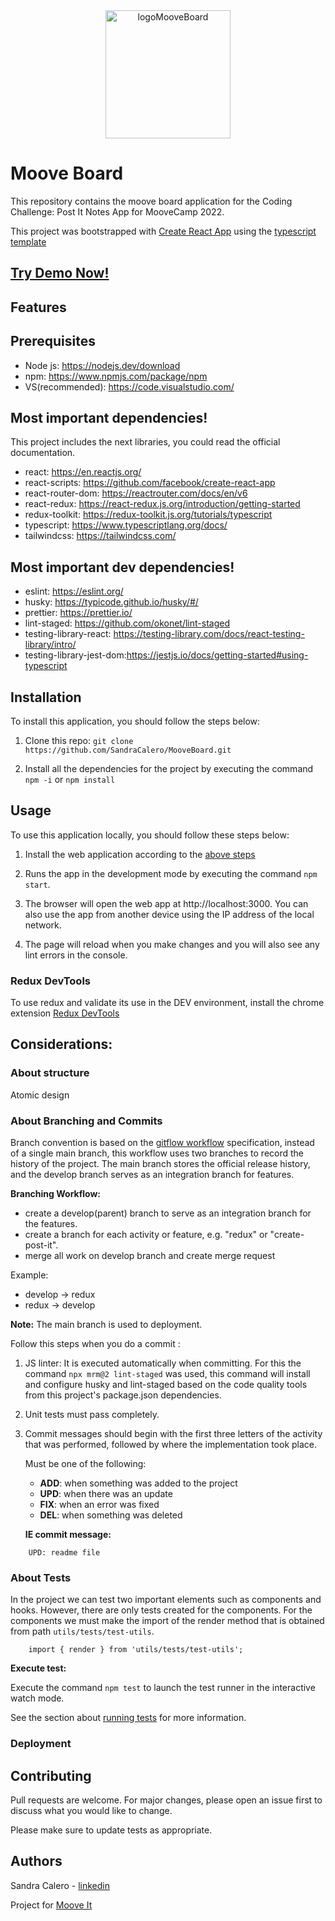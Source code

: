 <div align="center">
  <a href="https://mooveboard.herokuapp.com/">
    <img
      height="205"
      width="200"
      alt="logoMooveBoard"
      src="https://user-images.githubusercontent.com/85451781/172500870-aae1d6ce-b44c-4fe8-a1cc-dc6c7ae47030.png"
    />
  </a>
</div>

# Moove Board

This repository contains the moove board application for the Coding Challenge: Post It Notes App for MooveCamp 2022.

This project was bootstrapped with [Create React App](https://github.com/facebook/create-react-app) using the [typescript template](https://create-react-app.dev/docs/getting-started#selecting-a-template)

## [Try Demo Now!](https://mooveboard.herokuapp.com/)

## Features

## Prerequisites

- Node js: https://nodejs.dev/download
- npm: https://www.npmjs.com/package/npm
- VS(recommended): https://code.visualstudio.com/

## Most important dependencies!

This project includes the next libraries, you could read the official documentation.

- react: https://en.reactjs.org/
- react-scripts: https://github.com/facebook/create-react-app
- react-router-dom: https://reactrouter.com/docs/en/v6
- react-redux: https://react-redux.js.org/introduction/getting-started
- redux-toolkit: https://redux-toolkit.js.org/tutorials/typescript
- typescript: https://www.typescriptlang.org/docs/
- tailwindcss: https://tailwindcss.com/

## Most important dev dependencies!

- eslint: https://eslint.org/
- husky: https://typicode.github.io/husky/#/
- prettier: https://prettier.io/
- lint-staged: https://github.com/okonet/lint-staged
- testing-library-react: https://testing-library.com/docs/react-testing-library/intro/
- testing-library-jest-dom:https://jestjs.io/docs/getting-started#using-typescript

## Installation

To install this application, you should follow the steps below:

1. Clone this repo: `git clone https://github.com/SandraCalero/MooveBoard.git`

2. Install all the dependencies for the project by executing the command `npm -i` or `npm install`

## Usage

To use this application locally, you should follow these steps below:

1. Install the web application according to the [above steps](#installation)

2. Runs the app in the development mode by executing the command `npm start`.

3. The browser will open the web app at http://localhost:3000. You can also use the app from another device using the IP address of the local network.

4. The page will reload when you make changes and you will also see any lint errors in the console.

### Redux DevTools

To use redux and validate its use in the DEV environment, install the chrome extension [Redux DevTools](https://chrome.google.com/webstore/detail/redux-devtools/lmhkpmbekcpmknklioeibfkpmmfibljd)

## Considerations:

### About structure

Atomic design

### About Branching and Commits

Branch convention is based on the [gitflow workflow](https://www.atlassian.com/git/tutorials/comparing-workflows/gitflow-workflow) specification, instead of a single main branch, this workflow uses two branches to record the history of the project. The main branch stores the official release history, and the develop branch serves as an integration branch for features.

**Branching Workflow:**

- create a develop(parent) branch to serve as an integration branch for the features.
- create a branch for each activity or feature, e.g. "redux" or "create-post-it".
- merge all work on develop branch and create merge request

Example:

- develop -> redux
- redux -> develop

**Note:** The main branch is used to deployment.

Follow this steps when you do a commit :

1. JS linter: It is executed automatically when committing. For this the command `npx mrm@2 lint-staged` was used, this command will install and configure husky and lint-staged based on the code quality tools from this project's package.json dependencies.

2. Unit tests must pass completely.

3. Commit messages should begin with the first three letters of the activity that was performed, followed by where the implementation took place.

   Must be one of the following:

   - **ADD**: when something was added to the project
   - **UPD**: when there was an update
   - **FIX**: when an error was fixed
   - **DEL**: when something was deleted

   **IE commit message:**

```
    UPD: readme file
```

### About Tests

In the project we can test two important elements such as components and hooks. However, there are only tests created for the components.
For the components we must make the import of the render method that is obtained from path `utils/tests/test-utils`.

```
    import { render } from 'utils/tests/test-utils';
```

**Execute test:**

Execute the command `npm test` to launch the test runner in the interactive watch mode.

See the section about [running tests](https://facebook.github.io/create-react-app/docs/running-tests) for more information.

### Deployment

## Contributing

Pull requests are welcome. For major changes, please open an issue first to discuss what you would like to change.

Please make sure to update tests as appropriate.

## Authors

Sandra Calero - [linkedin](https://www.linkedin.com/in/sandra-liliana-calero/)

Project for [Moove It](https://moove-it.com/)
